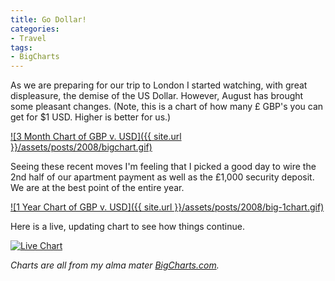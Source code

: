 ```yaml
---
title: Go Dollar!
categories:
- Travel
tags:
- BigCharts
---
```


As we are preparing for our trip to London I started watching, with great displeasure, the demise of the US Dollar. However, August has brought some pleasant changes. (Note, this is a chart of how many £ GBP's you can get for $1 USD. Higher is better for us.)

[![3 Month Chart of GBP v. USD]({{ site.url }}/assets/posts/2008/bigchart.gif)](http://bigcharts.marketwatch.com/quickchart/quickchart.asp?symb=c_gbp&time=8)

Seeing these recent moves I'm feeling that I picked a good day to wire the 2nd half of our apartment payment as well as the £1,000 security deposit. We are at the best point of the entire year.

[![1 Year Chart of GBP v. USD]({{ site.url }}/assets/posts/2008/big-1chart.gif)](http://bigcharts.marketwatch.com/quickchart/quickchart.asp?symb=c_gbp&time=8)

Here is a live, updating chart to see how things continue.

[![Live Chart](http://www.marketwatch.com/charts/big.chart?style=1038&size=1&ma=1&maval=10&type=256&time=3mo&freq=1d&sid=126268&symb=GBP%20per%20USD)](http://bigcharts.marketwatch.com/quickchart/quickchart.asp?symb=c_gbp&time=8)

_Charts are all from my alma mater [BigCharts.com](http://www.bigcharts.com/)._
